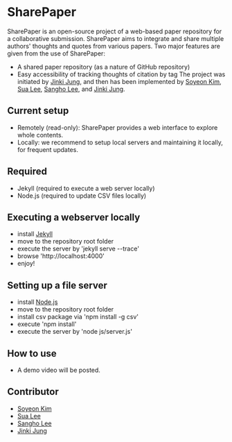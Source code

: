 # SharePaper
SharePaper is an open-source project of a web-based paper repository for a collaborative submission.
SharePaper aims to integrate and share multiple authors' thoughts and quotes from various papers.
Two major features are given from the use of SharePaper:
- A shared paper repository (as a nature of GitHub repository)
- Easy accessibility of tracking thoughts of citation by tag
The project was initiated by [Jinki Jung](https://github.com/jinkijung), and then has been implemented by [Soyeon Kim](https://github.com/soykim314), [Sua Lee](https://github.com/otterlee), [Sangho Lee](https://github.com/kimmydkemf), and [Jinki Jung](https://github.com/jinkijung).

## Current setup
- Remotely (read-only): SharePaper provides a web interface to explore whole contents.
- Locally: we recommend to setup local servers and maintaining it locally, for frequent updates.

## Required
- Jekyll (required to execute a web server locally)
- Node.js (required to update CSV files locally)

## Executing a webserver locally
- install [Jekyll](https://jekyllrb.com)
- move to the repository root folder
- execute the server by 'jekyll serve --trace'
- browse 'http://localhost:4000'
- enjoy!

## Setting up a file server 
- install [Node.js](https://nodejs.org/en/)
- move to the repository root folder
- install csv package via 'npm install -g csv'
- execute 'npm install'
- execute the server by 'node js/server.js'

## How to use
 - A demo video will be posted.
 
## Contributor
 - [Soyeon Kim](https://github.com/soykim314)
 - [Sua Lee](https://github.com/otterlee)
 - [Sangho Lee](https://github.com/kimmydkemf)
 - [Jinki Jung](https://github.com/jinkijung)
